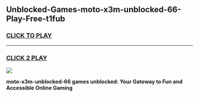 
## Unblocked-Games-moto-x3m-unblocked-66-Play-Free-t1fub
<h3>
<a href="https://premium76.site?title=moto-x3m-unblocked-66&ref=20M">CLICK TO PLAY</a></h3>
<hr>

<h3>
<a href="https://premium76.site?title=moto-x3m-unblocked-66&ref=20M">CLICK 2 PLAY</a>
  
</h3>

<a href="https://premium76.site?title=moto-x3m-unblocked-66&ref=19M"><img src="https://clearcache.store/games.png"></a>


**moto-x3m-unblocked-66 games unblocked: Your Gateway to Fun and Accessible Online Gaming**
